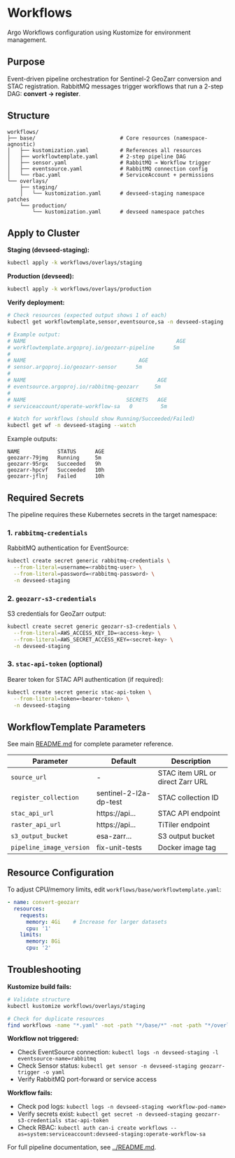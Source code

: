 # Workflows

Argo Workflows configuration using Kustomize for environment management.

## Purpose

Event-driven pipeline orchestration for Sentinel-2 GeoZarr conversion and STAC registration. RabbitMQ messages trigger workflows that run a 2-step DAG: **convert → register**.

## Structure

```
workflows/
├── base/                           # Core resources (namespace-agnostic)
│   ├── kustomization.yaml          # References all resources
│   ├── workflowtemplate.yaml       # 2-step pipeline DAG
│   ├── sensor.yaml                 # RabbitMQ → Workflow trigger
│   ├── eventsource.yaml            # RabbitMQ connection config
│   └── rbac.yaml                   # ServiceAccount + permissions
└── overlays/
    ├── staging/
    │   └── kustomization.yaml      # devseed-staging namespace patches
    └── production/
        └── kustomization.yaml      # devseed namespace patches
```

## Apply to Cluster

**Staging (devseed-staging):**
```bash
kubectl apply -k workflows/overlays/staging
```

**Production (devseed):**
```bash
kubectl apply -k workflows/overlays/production
```

**Verify deployment:**
```bash
# Check resources (expected output shows 1 of each)
kubectl get workflowtemplate,sensor,eventsource,sa -n devseed-staging

# Example output:
# NAME                                                AGE
# workflowtemplate.argoproj.io/geozarr-pipeline      5m
#
# NAME                                    AGE
# sensor.argoproj.io/geozarr-sensor      5m
#
# NAME                                          AGE
# eventsource.argoproj.io/rabbitmq-geozarr     5m
#
# NAME                                SECRETS   AGE
# serviceaccount/operate-workflow-sa   0         5m

# Watch for workflows (should show Running/Succeeded/Failed)
kubectl get wf -n devseed-staging --watch
```
Example outputs:
```
NAME            STATUS      AGE
geozarr-79jmg   Running     5m
geozarr-95rgx   Succeeded   9h
geozarr-hpcvf   Succeeded   10h
geozarr-jflnj   Failed      10h
```

## Required Secrets

The pipeline requires these Kubernetes secrets in the target namespace:

### 1. `rabbitmq-credentials`
RabbitMQ authentication for EventSource:

```bash
kubectl create secret generic rabbitmq-credentials \
  --from-literal=username=<rabbitmq-user> \
  --from-literal=password=<rabbitmq-password> \
  -n devseed-staging
```

### 2. `geozarr-s3-credentials`
S3 credentials for GeoZarr output:

```bash
kubectl create secret generic geozarr-s3-credentials \
  --from-literal=AWS_ACCESS_KEY_ID=<access-key> \
  --from-literal=AWS_SECRET_ACCESS_KEY=<secret-key> \
  -n devseed-staging
```

### 3. `stac-api-token` (optional)
Bearer token for STAC API authentication (if required):

```bash
kubectl create secret generic stac-api-token \
  --from-literal=token=<bearer-token> \
  -n devseed-staging
```

## WorkflowTemplate Parameters

See main [README.md](../README.md) for complete parameter reference.

| Parameter | Default | Description |
|-----------|---------|-------------|
| `source_url` | - | STAC item URL or direct Zarr URL |
| `register_collection` | sentinel-2-l2a-dp-test | STAC collection ID |
| `stac_api_url` | https://api... | STAC API endpoint |
| `raster_api_url` | https://api... | TiTiler endpoint |
| `s3_output_bucket` | esa-zarr... | S3 output bucket |
| `pipeline_image_version` | fix-unit-tests | Docker image tag |

## Resource Configuration

To adjust CPU/memory limits, edit `workflows/base/workflowtemplate.yaml`:

```yaml
- name: convert-geozarr
  resources:
    requests:
      memory: 4Gi    # Increase for larger datasets
      cpu: '1'
    limits:
      memory: 8Gi
      cpu: '2'
```

## Troubleshooting

**Kustomize build fails:**
```bash
# Validate structure
kubectl kustomize workflows/overlays/staging

# Check for duplicate resources
find workflows -name "*.yaml" -not -path "*/base/*" -not -path "*/overlays/*"
```

**Workflow not triggered:**
- Check EventSource connection: `kubectl logs -n devseed-staging -l eventsource-name=rabbitmq`
- Check Sensor status: `kubectl get sensor -n devseed-staging geozarr-trigger -o yaml`
- Verify RabbitMQ port-forward or service access

**Workflow fails:**
- Check pod logs: `kubectl logs -n devseed-staging <workflow-pod-name>`
- Verify secrets exist: `kubectl get secret -n devseed-staging geozarr-s3-credentials stac-api-token`
- Check RBAC: `kubectl auth can-i create workflows --as=system:serviceaccount:devseed-staging:operate-workflow-sa`

For full pipeline documentation, see [../README.md](../README.md).
